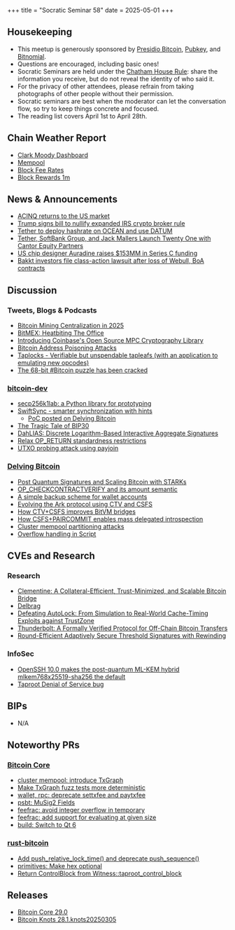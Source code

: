 +++
title = "Socratic Seminar 58"
date = 2025-05-01
+++

Housekeeping
------------

- This meetup is generously sponsored by [Presidio Bitcoin](https://www.presidiobitcoin.org/), [Pubkey](https://pubkey.bar/), and [Bitnomial](https://bitnomial.com).
- Questions are encouraged, including basic ones!
- Socratic Seminars are held under the [Chatham House Rule](https://www.chathamhouse.org/about-us/chatham-house-rule): share the information you receive, but do not reveal the identity of who said it.
- For the privacy of other attendees, please refrain from taking photographs of other people without their permission.
- Socratic seminars are best when the moderator can let the conversation flow, so try to keep things concrete and focused.
- The reading list covers April 1st to April 28th.

Chain Weather Report
--------------------

- [Clark Moody Dashboard](https://dashboard.clarkmoody.com/)
- [Mempool](https://mempool.space/graphs/mempool#1m)
- [Block Fee Rates](https://mempool.space/graphs/mining/block-fee-rates#1m)
- [Block Rewards 1m](https://mempool.space/graphs/mining/block-rewards#1m)

News & Announcements
--------------------

- [ACINQ returns to the US market](https://x.com/acinq_co/status/1909651903421554833)
- [Trump signs bill to nullify expanded IRS crypto broker rule](https://www.reuters.com/world/us/trump-signs-bill-nullify-expanded-irs-crypto-broker-rule-2025-04-11/)
- [Tether to deploy hashrate on OCEAN and use DATUM](https://tether.io/news/tether-to-deploy-hashrate-on-ocean-advancing-decentralized-bitcoin-mining-infrastructure/)
- [Tether, SoftBank Group, and Jack Mallers Launch Twenty One with Cantor Equity Partners](https://www.cantor.com/tether-softbank-group-and-jack-mallers-launch-twenty-one-a-bitcoin-native-company-through-a-business-combination-with-cantor-equity-partners/)
- [US chip designer Auradine raises $153MM in Series C funding](https://www.theminermag.com/news/2025-04-17/auradine-mara-bitcoin)
- [Bakkt investors file class-action lawsuit after loss of Webull, BoA contracts](https://cointelegraph.com/news/bakkt-class-action-lawsuit-webull)

Discussion
----------

### Tweets, Blogs & Podcasts

- [Bitcoin Mining Centralization in 2025](https://b10c.me/blog/015-bitcoin-mining-centralization/)
- [BitMEX: Heatbiting The Office](https://blog.bitmex.com/heatbiting-the-office/)
- [Introducing Coinbase's Open Source MPC Cryptography Library](https://www.coinbase.com/en-fr/blog/introducing-coinbases-open-source-mpc-cryptography-library)
- [Bitcoin Address Poisoning Attacks](https://blog.lopp.net/bitcoin-address-poisoning-attacks/)
- [Taplocks - Verifiable but unspendable tapleafs (with an application to emulating new opcodes)](https://github.com/taproot-wizards/taplocks/blob/main/README.md)
- [The 68-bit #Bitcoin puzzle has been cracked](https://x.com/lianabitcoin/status/1909573460910649832)

### [bitcoin-dev](https://groups.google.com/g/bitcoindev)

- [secp256k1lab: a Python library for prototyping](https://groups.google.com/g/bitcoindev/c/f3MQRO-yxEw)
- [SwiftSync - smarter synchronization with hints](https://groups.google.com/g/bitcoindev/c/FpSWUxItXQs)
    - [PoC posted on Delving Bitcoin](https://delvingbitcoin.org/t/swiftsync-speeding-up-ibd-with-pre-generated-hints-poc/1562)
- [The Tragic Tale of BIP30](https://groups.google.com/g/bitcoindev/c/aqHRfa0UWFo)
- [DahLIAS: Discrete Logarithm-Based Interactive Aggregate Signatures](https://groups.google.com/g/bitcoindev/c/eothFkxAvK0)
- [Relax OP_RETURN standardness restrictions](https://groups.google.com/g/bitcoindev/c/d6ZO7gXGYbQ)
- [UTXO probing attack using payjoin](https://groups.google.com/g/bitcoindev/c/Xo3HOJlVfp0)

### [Delving Bitcoin](https://delvingbitcoin.org/)

- [Post Quantum Signatures and Scaling Bitcoin with STARKs](https://delvingbitcoin.org/t/post-quantum-signatures-and-scaling-bitcoin-with-starks/1584)
- [OP_CHECKCONTRACTVERIFY and its amount semantic](https://delvingbitcoin.org/t/op-checkcontractverify-and-its-amount-semantic/1527)
- [A simple backup scheme for wallet accounts](https://delvingbitcoin.org/t/a-simple-backup-scheme-for-wallet-accounts/1607)
- [Evolving the Ark protocol using CTV and CSFS](https://delvingbitcoin.org/t/evolving-the-ark-protocol-using-ctv-and-csfs/1602)
- [How CTV+CSFS improves BitVM bridges](https://delvingbitcoin.org/t/how-ctv-csfs-improves-bitvm-bridges/1591)
- [How CSFS+PAIRCOMMIT enables mass delegated introspection](https://delvingbitcoin.org/t/how-csfs-paircommit-enables-mass-delegated-introspection/1599)
- [Cluster mempool partitioning attacks](https://delvingbitcoin.org/t/cluster-mempool-partitioning-attacks/1548)
- [Overflow handling in Script](https://delvingbitcoin.org/t/overflow-handling-in-script/1549)

CVEs and Research
-----------------

### Research

- [Clementine: A Collateral-Efficient, Trust-Minimized, and Scalable Bitcoin Bridge](https://citrea.xyz/clementine_whitepaper.pdf)
- [Delbrag](https://rubin.io/public/pdfs/delbrag.pdf)
- [Defeating AutoLock: From Simulation to Real-World Cache-Timing Exploits against TrustZone](https://eprint.iacr.org/2025/589.pdf)
- [Thunderbolt: A Formally Verified Protocol for Off-Chain Bitcoin Transfers](https://eprint.iacr.org/2025/709.pdf)
- [Round-Efficient Adaptively Secure Threshold Signatures with Rewinding](https://eprint.iacr.org/2025/638.pdf)

### InfoSec

- [OpenSSH 10.0 makes the post-quantum ML-KEM hybrid mlkem768x25519-sha256 the default](https://www.openssh.com/txt/release-10.0)
- [Taproot Denial of Service bug](https://rubin.io/bitcoin/2025/03/11/core-vuln-taproot-dos/)

BIPs
----

- N/A

Noteworthy PRs
--------------

### [Bitcoin Core](https://github.com/bitcoin/bitcoin)

- [cluster mempool: introduce TxGraph](https://github.com/bitcoin/bitcoin/pull/31363)
- [Make TxGraph fuzz tests more deterministic](https://github.com/bitcoin/bitcoin/pull/32191)
- [wallet, rpc: deprecate settxfee and paytxfee](https://github.com/bitcoin/bitcoin/pull/31278)
- [psbt: MuSig2 Fields](https://github.com/bitcoin/bitcoin/pull/31247)
- [feefrac: avoid integer overflow in temporary](https://github.com/bitcoin/bitcoin/pull/32300)
- [feefrac: add support for evaluating at given size](https://github.com/bitcoin/bitcoin/pull/30535)
- [build: Switch to Qt 6](https://github.com/bitcoin/bitcoin/pull/30997)

### [rust-bitcoin](https://github.com/rust-bitcoin/rust-bitcoin)
- [Add push_relative_lock_time() and deprecate push_sequence()](https://github.com/rust-bitcoin/rust-bitcoin/pull/4302)
- [primitives: Make hex optional](https://github.com/rust-bitcoin/rust-bitcoin/pull/4262)
- [Return ControlBlock from Witness::taproot_control_block](https://github.com/rust-bitcoin/rust-bitcoin/pull/4281)

Releases
--------

- [Bitcoin Core 29.0](https://bitcoincore.org/en/releases/29.0/)
- [Bitcoin Knots 28.1.knots20250305](https://github.com/bitcoinknots/bitcoin/releases/tag/v28.1.knots20250305)
